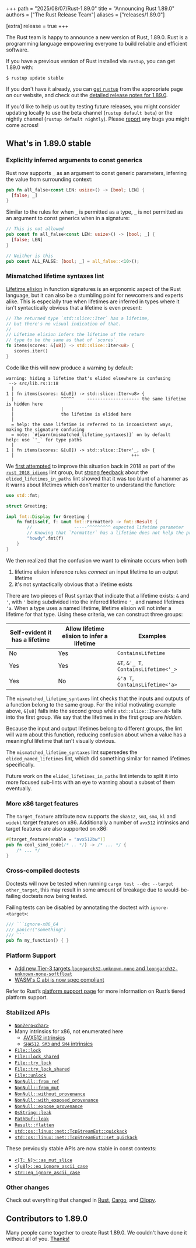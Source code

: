 +++
path = "2025/08/07/Rust-1.89.0"
title = "Announcing Rust 1.89.0"
authors = ["The Rust Release Team"]
aliases = ["releases/1.89.0"]

[extra]
release = true
+++

The Rust team is happy to announce a new version of Rust, 1.89.0. Rust is a programming language empowering everyone to build reliable and efficient software.

If you have a previous version of Rust installed via `rustup`, you can get 1.89.0 with:

```console
$ rustup update stable
```

If you don't have it already, you can [get `rustup`](https://www.rust-lang.org/install.html) from the appropriate page on our website, and check out the [detailed release notes for 1.89.0](https://doc.rust-lang.org/stable/releases.html#version-1890-2025-08-07).

If you'd like to help us out by testing future releases, you might consider updating locally to use the beta channel (`rustup default beta`) or the nightly channel (`rustup default nightly`). Please [report](https://github.com/rust-lang/rust/issues/new/choose) any bugs you might come across!

## What's in 1.89.0 stable

### Explicitly inferred arguments to const generics

Rust now supports `_` as an argument to const generic parameters, inferring the value from surrounding context:

```rust
pub fn all_false<const LEN: usize>() -> [bool; LEN] {
  [false; _]
}
```

Similar to the rules for when `_` is permitted as a type, `_` is not permitted as an argument to const generics when in a signature:

```rust
// This is not allowed
pub const fn all_false<const LEN: usize>() -> [bool; _] {
  [false; LEN]
}

// Neither is this
pub const ALL_FALSE: [bool; _] = all_false::<10>();
```

### Mismatched lifetime syntaxes lint

[Lifetime elision][elision] in function signatures is an ergonomic aspect of the Rust language, but it can also be a stumbling point for newcomers and experts alike. This is especially true when lifetimes are inferred in types where it isn't syntactically obvious that a lifetime is even present:

```rust
// The returned type `std::slice::Iter` has a lifetime, 
// but there's no visual indication of that.
//
// Lifetime elision infers the lifetime of the return 
// type to be the same as that of `scores`.
fn items(scores: &[u8]) -> std::slice::Iter<u8> {
   scores.iter()
}
```

Code like this will now produce a warning by default:

```text
warning: hiding a lifetime that's elided elsewhere is confusing
 --> src/lib.rs:1:18
  |
1 | fn items(scores: &[u8]) -> std::slice::Iter<u8> {
  |                  ^^^^^     -------------------- the same lifetime is hidden here
  |                  |
  |                  the lifetime is elided here
  |
  = help: the same lifetime is referred to in inconsistent ways, making the signature confusing
  = note: `#[warn(mismatched_lifetime_syntaxes)]` on by default
help: use `'_` for type paths
  |
1 | fn items(scores: &[u8]) -> std::slice::Iter<'_, u8> {
  |                                             +++
```

We [first attempted][elided_lifetime_in_path] to improve this situation back in 2018 as part of the [`rust_2018_idioms`][2018-by-default] lint group, but [strong feedback][bevy] about the `elided_lifetimes_in_paths` lint showed that it was too blunt of a hammer as it warns about lifetimes which don't matter to understand the function:

```rust
use std::fmt;

struct Greeting;

impl fmt::Display for Greeting {
    fn fmt(&self, f: &mut fmt::Formatter) -> fmt::Result {
        //                -----^^^^^^^^^ expected lifetime parameter
        // Knowing that `Formatter` has a lifetime does not help the programmer
        "howdy".fmt(f)
    }
}
```

We then realized that the confusion we want to eliminate occurs when both

1. lifetime elision inference rules *connect* an input lifetime to an output lifetime
2. it's not syntactically obvious that a lifetime exists 

There are two pieces of Rust syntax that indicate that a lifetime exists: `&` and `'`, with `'` being subdivided into the inferred lifetime `'_` and named lifetimes `'a`. When a type uses a named lifetime, lifetime elision will not infer a lifetime for that type. Using these criteria, we can construct three groups:

| Self-evident it has a lifetime | Allow lifetime elision to infer a lifetime | Examples                              |
|--------------------------------|--------------------------------------------|---------------------------------------|
| No                             | Yes                                        | `ContainsLifetime`                    |
| Yes                            | Yes                                        | `&T`, `&'_ T`, `ContainsLifetime<'_>` |
| Yes                            | No                                         | `&'a T`, `ContainsLifetime<'a>`       |

The `mismatched_lifetime_syntaxes` lint checks that the inputs and outputs of a function belong to the same group. For the initial motivating example above, `&[u8]` falls into the second group while `std::slice::Iter<u8>` falls into the first group. We say that the lifetimes in the first group are *hidden*. 

Because the input and output lifetimes belong to different groups, the lint will warn about this function, reducing confusion about when a value has a meaningful lifetime that isn't visually obvious.

The `mismatched_lifetime_syntaxes` lint supersedes the `elided_named_lifetimes` lint, which did something similar for named lifetimes specifically.

Future work on the `elided_lifetimes_in_paths` lint intends to split it into more focused sub-lints with an eye to warning about a subset of them eventually.

[elision]: https://doc.rust-lang.org/1.89/book/ch10-03-lifetime-syntax.html#lifetime-elision
[elided_lifetime_in_path]: https://github.com/rust-lang/rust/pull/46254
[2018-by-default]: https://github.com/rust-lang/rust/issues/54910
[bevy]: https://github.com/rust-lang/rust/issues/131725

### More x86 target features

The `target_feature` attribute now supports the `sha512`, `sm3`, `sm4`, `kl` and `widekl` target features on x86. Additionally a number of `avx512` intrinsics and target features are also supported on x86:

```rust
#[target_feature(enable = "avx512bw")]
pub fn cool_simd_code(/* .. */) -> /* ... */ {
    /* ... */
}

```

### Cross-compiled doctests

Doctests will now be tested when running `cargo test --doc --target other_target`, this may result in some amount of breakage due to would-be-failing doctests now being tested.

Failing tests can be disabled by annotating the doctest with `ignore-<target>`:
```rust
/// ```ignore-x86_64
/// panic!("something")
/// ```
pub fn my_function() { }
``` 

### Platform Support

- [Add new Tier-3 targets `loongarch32-unknown-none` and `loongarch32-unknown-none-softfloat`](https://github.com/rust-lang/rust/pull/142053)
- [WASM's C abi is now spec compliant](https://github.com/rust-lang/rust/pull/133952)

Refer to Rust’s [platform support page][platform_support_page] for more information on Rust’s tiered platform support.

### Stabilized APIs

- [`NonZero<char>`](https://doc.rust-lang.org/stable/std/num/struct.NonZero.html)
- Many intrinsics for x86, not enumerated here
  - [AVX512 intrinsics](https://github.com/rust-lang/rust/issues/111137)
  - [`SHA512`, `SM3` and `SM4` intrinsics](https://github.com/rust-lang/rust/issues/126624)
- [`File::lock`](https://doc.rust-lang.org/stable/std/fs/struct.File.html#method.lock)
- [`File::lock_shared`](https://doc.rust-lang.org/stable/std/fs/struct.File.html#method.lock_shared)
- [`File::try_lock`](https://doc.rust-lang.org/stable/std/fs/struct.File.html#method.try_lock)
- [`File::try_lock_shared`](https://doc.rust-lang.org/stable/std/fs/struct.File.html#method.try_lock_shared)
- [`File::unlock`](https://doc.rust-lang.org/stable/std/fs/struct.File.html#method.unlock)
- [`NonNull::from_ref`](https://doc.rust-lang.org/stable/std/ptr/struct.NonNull.html#method.from_ref)
- [`NonNull::from_mut`](https://doc.rust-lang.org/stable/std/ptr/struct.NonNull.html#method.from_mut)
- [`NonNull::without_provenance`](https://doc.rust-lang.org/stable/std/ptr/struct.NonNull.html#method.without_provenance)
- [`NonNull::with_exposed_provenance`](https://doc.rust-lang.org/stable/std/ptr/struct.NonNull.html#method.with_exposed_provenance)
- [`NonNull::expose_provenance`](https://doc.rust-lang.org/stable/std/ptr/struct.NonNull.html#method.expose_provenance)
- [`OsString::leak`](https://doc.rust-lang.org/stable/std/ffi/struct.OsString.html#method.leak)
- [`PathBuf::leak`](https://doc.rust-lang.org/stable/std/path/struct.PathBuf.html#method.leak)
- [`Result::flatten`](https://doc.rust-lang.org/stable/std/result/enum.Result.html#method.flatten)
- [`std::os::linux::net::TcpStreamExt::quickack`](https://doc.rust-lang.org/stable/std/os/linux/net/trait.TcpStreamExt.html#tymethod.quickack)
- [`std::os::linux::net::TcpStreamExt::set_quickack`](https://doc.rust-lang.org/stable/std/os/linux/net/trait.TcpStreamExt.html#tymethod.set_quickack)

These previously stable APIs are now stable in const contexts:

- [`<[T; N]>::as_mut_slice`](https://doc.rust-lang.org/stable/std/primitive.array.html#method.as_mut_slice)
- [`<[u8]>::eq_ignore_ascii_case`](https://doc.rust-lang.org/stable/std/primitive.slice.html#impl-%5Bu8%5D/method.eq_ignore_ascii_case)
- [`str::eq_ignore_ascii_case`](https://doc.rust-lang.org/stable/std/primitive.str.html#impl-str/method.eq_ignore_ascii_case)

### Other changes

Check out everything that changed in [Rust](https://github.com/rust-lang/rust/releases/tag/1.89.0), [Cargo](https://doc.rust-lang.org/nightly/cargo/CHANGELOG.html#cargo-189-2025-08-07), and [Clippy](https://github.com/rust-lang/rust-clippy/blob/master/CHANGELOG.md#rust-189).

## Contributors to 1.89.0

Many people came together to create Rust 1.89.0. We couldn't have done it without all of you. [Thanks!](https://thanks.rust-lang.org/rust/1.89.0/)

[platform_support_page]: https://doc.rust-lang.org/rustc/platform-support.html